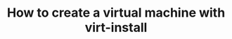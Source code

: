 ---
menu:
  sidebar:
    identifier: crear-vm-virtinstall
    name: Create VM with virt-install
    parent: gestion-maquinas-kvm
    weight: 1
title: How to create a virtual machine with virt-install
---